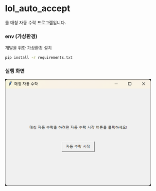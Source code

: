 # lol_auto_accept

롤 매칭 자동 수락 프로그램입니다.

### env (가상환경)

개발을 위한 가상환경 설치

```bash
pip install -r requirements.txt
```

### 실행 화면

<img width="480" src="./readme/images/run_sample.png" alt="run example">